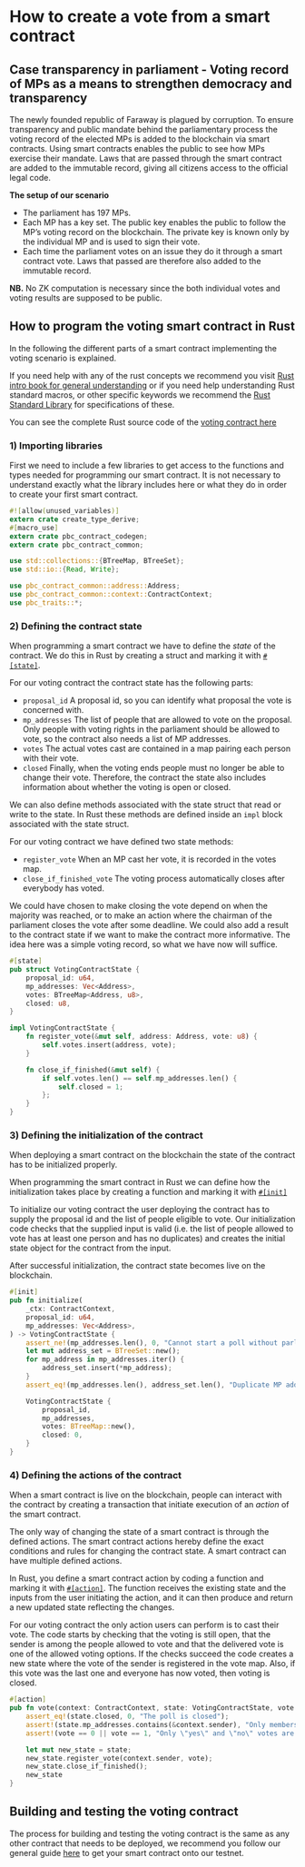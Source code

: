 # How to create a vote from a smart contract

## Case transparency in parliament - Voting record of MPs as a means to strengthen democracy and transparency

The newly founded republic of Faraway is plagued by corruption. To ensure transparency and public
mandate behind the parliamentary process the voting record of the elected MPs is added to the
blockchain via smart contracts. Using smart contracts enables the public to see how MPs exercise
their mandate. Laws that are passed through the smart contract are added to the immutable record,
giving all citizens access to the official legal code.

**The setup of our scenario**

- The parliament has 197 MPs.
- Each MP has a key set. The public key enables the public to follow the MP’s voting record on the
  blockchain. The private key is known only by the individual MP and is used to sign their vote.
- Each time the parliament votes on an issue they do it through a smart contract vote. Laws that
  passed are therefore also added to the immutable record.

**NB.** No ZK computation is necessary since the both individual votes and voting results are
supposed to be public.

## How to program the voting smart contract in Rust

In the following the different parts of a smart contract implementing the voting scenario is
explained.

If you need help with any of the rust concepts we recommend you
visit [Rust intro book for general understanding](https://doc.rust-lang.org/std/index.html) or if you need help
understanding Rust standard macros, or other specific keywords we recommend
the [Rust Standard Library](https://doc.rust-lang.org/std/index.html) for specifications of these.

You can see the complete Rust source code of
the [voting contract here](https://gitlab.com/partisiablockchain/language/example-contracts/-/blob/main/voting/src/lib.rs)

### 1) Importing libraries

First we need to include a few libraries to get access to the functions and types needed for
programming our smart contract. It is not necessary to understand exactly what the library includes here or what they do
in order to create your first smart contract.

````rust
#![allow(unused_variables)]
extern crate create_type_derive;
#[macro_use]
extern crate pbc_contract_codegen;
extern crate pbc_contract_common;

use std::collections::{BTreeMap, BTreeSet};
use std::io::{Read, Write};

use pbc_contract_common::address::Address;
use pbc_contract_common::context::ContractContext;
use pbc_traits::*;
````

### 2) Defining the contract state

When programming a smart contract we have to define the _state_ of the contract. We do this in Rust
by creating a struct and marking it
with [`#[state]`](https://partisiablockchain.gitlab.io/language/contract-sdk/pbc_contract_codegen/attr.state.html).

For our voting contract the contract state has the following parts:

- `proposal_id` A proposal id, so you can identify what proposal the vote is concerned with.
- `mp_addresses` The list of people that are allowed to vote on the proposal. Only people with
  voting rights in the parliament should be allowed to vote, so the contract also needs a list of MP
  addresses.
- `votes` The actual votes cast are contained in a map pairing each person with their vote.
- `closed` Finally, when the voting ends people must no longer be able to change their vote.
  Therefore, the contract the state also includes information about whether the voting is open or
  closed.

We can also define methods associated with the state struct that read or write to the state. In Rust
these methods are defined inside an `impl` block associated with the state struct.

For our voting contract we have defined two state methods:

- `register_vote` When an MP cast her vote, it is recorded in the votes map.
- `close_if_finished_vote` The voting process automatically closes after everybody has voted.

We could have chosen to make closing the vote depend on when the majority was reached, or to make an
action where the chairman of the parliament closes the vote after some deadline. We could also add a
result to the contract state if we want to make the contract more informative. The idea here was a
simple voting record, so what we have now will suffice.

````rust
#[state]
pub struct VotingContractState {
    proposal_id: u64,
    mp_addresses: Vec<Address>,
    votes: BTreeMap<Address, u8>,
    closed: u8,
}

impl VotingContractState {
    fn register_vote(&mut self, address: Address, vote: u8) {
        self.votes.insert(address, vote);
    }

    fn close_if_finished(&mut self) {
        if self.votes.len() == self.mp_addresses.len() {
            self.closed = 1;
        };
    }
}
````

### 3) Defining the initialization of the contract

When deploying a smart contract on the blockchain the state of the contract has to be initialized
properly.

When programming the smart contract in Rust we can define how the initialization takes place by
creating a function and marking it
with [`#[init]`](https://partisiablockchain.gitlab.io/language/contract-sdk/pbc_contract_codegen/attr.init.html)

To initialize our voting contract the user deploying the contract has to supply the proposal id and
the list of people eligible to vote. Our initialization code checks that the supplied input is
valid (i.e. the list of people allowed to vote has at least one person and has no duplicates) and
creates the initial state object for the contract from the input.

After successful initialization, the contract state becomes live on the blockchain.

````rust
#[init]
pub fn initialize(
    _ctx: ContractContext,
    proposal_id: u64,
    mp_addresses: Vec<Address>,
) -> VotingContractState {
    assert_ne!(mp_addresses.len(), 0, "Cannot start a poll without parliament members");
    let mut address_set = BTreeSet::new();
    for mp_address in mp_addresses.iter() {
        address_set.insert(*mp_address);
    }
    assert_eq!(mp_addresses.len(), address_set.len(), "Duplicate MP address in input");

    VotingContractState {
        proposal_id,
        mp_addresses,
        votes: BTreeMap::new(),
        closed: 0,
    }
}
````

### 4) Defining the actions of the contract

When a smart contract is live on the blockchain, people can interact with the contract by creating a
transaction that initiate execution of an _action_ of the smart contract.

The only way of changing the state of a smart contract is through the defined actions. The smart
contract actions hereby define the exact conditions and rules for changing the contract state. A
smart contract can have multiple defined actions.

In Rust, you define a smart contract action by coding a function and marking it
with [`#[action]`](https://partisiablockchain.gitlab.io/language/contract-sdk/pbc_contract_codegen/attr.action.html).
The
function receives the existing state and the inputs from the user initiating the action, and it can
then produce and return a new updated state reflecting the changes.

For our voting contract the only action users can perform is to cast their vote. The code starts by
checking that the voting is still open, that the sender is among the people allowed to vote and that
the delivered vote is one of the allowed voting options. If the checks succeed the code creates a
new state where the vote of the sender is registered in the vote map. Also, if this vote was the
last one and everyone has now voted, then voting is closed.

````rust
#[action]
pub fn vote(context: ContractContext, state: VotingContractState, vote: u8) -> VotingContractState {
    assert_eq!(state.closed, 0, "The poll is closed");
    assert!(state.mp_addresses.contains(&context.sender), "Only members of the parliament can vote");
    assert!(vote == 0 || vote == 1, "Only \"yes\" and \"no\" votes are allowed");

    let mut new_state = state;
    new_state.register_vote(context.sender, vote);
    new_state.close_if_finished();
    new_state
}
````

## Building and testing the voting contract

The process for building and testing the voting contract is the same as any other contract that needs to be deployed, we
recommend you follow our general guide [here](../smart-contracts/compile-and-deploy-contracts.md) to get your smart
contract onto our testnet.
